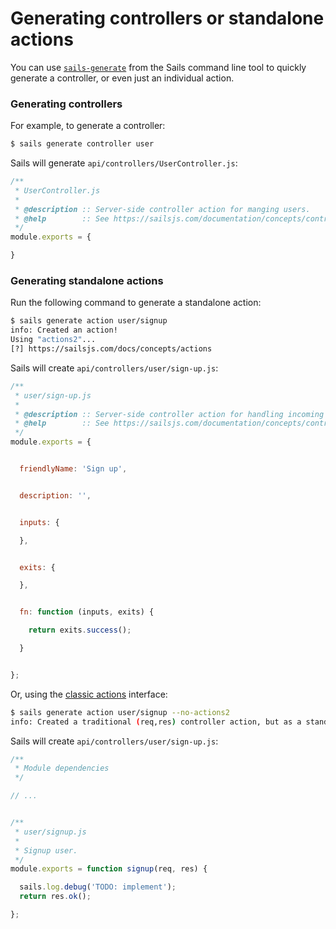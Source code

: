 # Generating controllers or standalone actions

You can use [`sails-generate`](https://sailsjs.com/documentation/reference/command-line-interface/sails-generate) from the Sails command line tool to quickly generate a controller, or even just an individual action.


### Generating controllers

For example, to generate a controller:

```sh
$ sails generate controller user
```

Sails will generate `api/controllers/UserController.js`:

```javascript
/**
 * UserController.js
 *
 * @description :: Server-side controller action for manging users.
 * @help        :: See https://sailsjs.com/documentation/concepts/controllers
 */
module.exports = {

}
```

### Generating standalone actions

Run the following command to generate a standalone action:

```sh
$ sails generate action user/signup
info: Created an action!
Using "actions2"...
[?] https://sailsjs.com/docs/concepts/actions
```

Sails will create `api/controllers/user/sign-up.js`:

```javascript
/**
 * user/sign-up.js
 *
 * @description :: Server-side controller action for handling incoming requests.
 * @help        :: See https://sailsjs.com/documentation/concepts/controllers
 */
module.exports = {


  friendlyName: 'Sign up',


  description: '',


  inputs: {

  },


  exits: {

  },


  fn: function (inputs, exits) {

    return exits.success();

  }


};

```


Or, using the [classic actions](https://sailsjs.com/documentation/concepts/actions-and-controllers#?classic-actions) interface:


```sh
$ sails generate action user/signup --no-actions2
info: Created a traditional (req,res) controller action, but as a standalone file
```

Sails will create `api/controllers/user/sign-up.js`:

```javascript
/**
 * Module dependencies
 */

// ...


/**
 * user/signup.js
 *
 * Signup user.
 */
module.exports = function signup(req, res) {

  sails.log.debug('TODO: implement');
  return res.ok();

};
```




<docmeta name="displayName" value="Generating actions and controllers">
